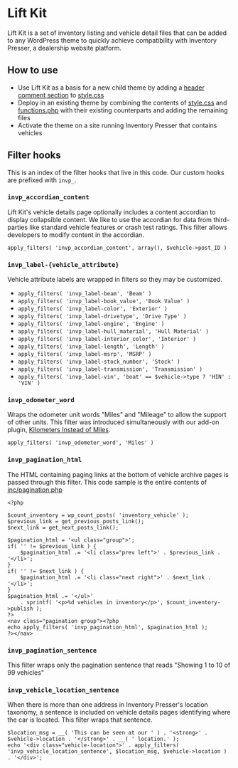 # Lift Kit
Lift Kit is a set of inventory listing and vehicle detail files that can be added to any WordPress theme to quickly achieve compatibility with Inventory Presser, a dealership website platform.

## How to use

- Use Lift Kit as a basis for a new child theme by adding a [header comment section](https://developer.wordpress.org/themes/basics/main-stylesheet-style-css/#example) to [style.css](style.css)
- Deploy in an existing theme by combining the contents of [style.css](style.css) and [functions.php](functions.php) with their existing counterparts and adding the remaining files
- Activate the theme on a site running Inventory Presser that contains vehicles


## Filter hooks

This is an index of the filter hooks that live in this code. Our custom hooks are prefixed with `invp_`.

### `invp_accordian_content`
Lift Kit's vehicle details page optionally includes a content accordian to display collapsible content. We like to use the accordian for data from third-parties like standard vehicle features or crash test ratings. This filter allows developers to modify content in the accordian.

`apply_filters( 'invp_accordian_content', array(), $vehicle->post_ID )`

### `invp_label-{vehicle_attribute}`
Vehicle attribute labels are wrapped in filters so they may be customized.

 - `apply_filters( 'invp_label-beam', 'Beam' )`
 - `apply_filters( 'invp_label-book_value', 'Book Value' )`
 - `apply_filters( 'invp_label-color', 'Exterior' )`
 - `apply_filters( 'invp_label-drivetype', 'Drive Type' )`
 - `apply_filters( 'invp_label-engine', 'Engine' )`
 - `apply_filters( 'invp_label-hull_material', 'Hull Material' )`
 - `apply_filters( 'invp_label-interior_color', 'Interior' )`
 - `apply_filters( 'invp_label-length', 'Length' )`
 - `apply_filters( 'invp_label-msrp', 'MSRP' )`
 - `apply_filters( 'invp_label-stock_number', 'Stock' )`
 - `apply_filters( 'invp_label-transmission', 'Transmission' )`
 - `apply_filters( 'invp_label-vin', 'boat' == $vehicle->type ? 'HIN' : 'VIN' )`


### `invp_odometer_word`
Wraps the odometer unit words "Miles" and "Mileage" to allow the support of other units. This filter was introduced simultaneously with our add-on plugin, [Kilometers Instead of Miles](https://inventorypresser.com/products/plugins/kilometers-instead-of-miles/).

`apply_filters( 'invp_odometer_word', 'Miles' )`

### `invp_pagination_html`
The HTML containing paging links at the bottom of vehicle archive pages is passed through this filter. This code sample is the entire contents of [inc/pagination.php](inc/pagination.php)


	<?php

	$count_inventory = wp_count_posts( 'inventory_vehicle' );
	$previous_link = get_previous_posts_link();
	$next_link = get_next_posts_link();

	$pagination_html = '<ul class="group">';
	if( '' != $previous_link ) {
		$pagination_html .= '<li class="prev left">' . $previous_link . '</li>';
	}
	if( '' != $next_link ) {
		$pagination_html .= '<li class="next right">' . $next_link . '</li>';
	}
	$pagination_html .= '</ul>'
		. sprintf( '<p>%d vehicles in inventory</p>', $count_inventory->publish );
	?>
	<nav class="pagination group"><?php
	echo apply_filters( 'invp_pagination_html', $pagination_html );
	?></nav>

### `invp_pagination_sentence`
This filter wraps only the pagination sentence that reads "Showing 1 to 10 of 99 vehicles"

### `invp_vehicle_location_sentence`
When there is more than one address in Inventory Presser's location taxonomy, a sentence is included on vehicle details pages identifying where the car is located. This filter wraps that sentence.

	$location_msg = __( 'This can be seen at our ' ) . '<strong>' . $vehicle->location . '</strong>' . __( ' location.' );
	echo '<div class="vehicle-location">' . apply_filters( 'invp_vehicle_location_sentence', $location_msg, $vehicle->location ) . '</div>';